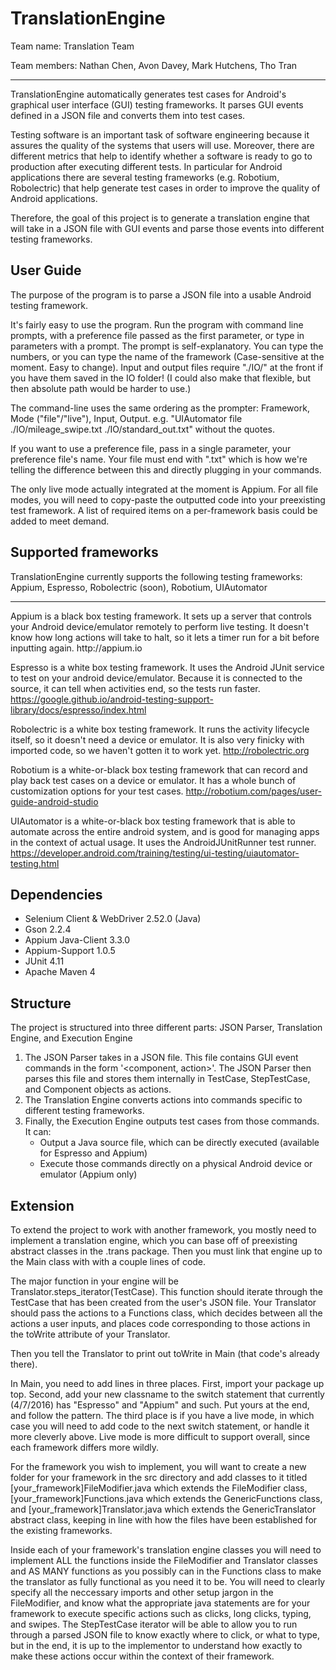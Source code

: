 # TranslationEngine

<p>Team name: Translation Team</p>
<p>Team members: Nathan Chen, Avon Davey, Mark Hutchens, Tho Tran</p>

<hr>

<p>
TranslationEngine automatically generates test cases for Android's graphical user interface (GUI) testing frameworks. It parses GUI events defined in a JSON file and converts them into test cases.
</p>

<p>
Testing software is an important task of software engineering because it assures the quality of the systems that users will use. Moreover, there are different metrics that help to identify whether a software is ready to go to production after executing different tests. In particular for Android applications there are several testing frameworks (e.g. Robotium, Robolectric) that help generate test cases in order to improve the quality of Android applications.
</p>

<p>
Therefore, the goal of this project is to generate a translation engine that will take in a JSON file with GUI events and parse those events into different testing frameworks.
</p>

## User Guide
The purpose of the program is to parse a JSON file into a usable Android testing framework.

It's fairly easy to use the program. Run the program with command line prompts, with a preference file passed as the first parameter, or type in parameters with a prompt.  The prompt is self-explanatory. You can type the numbers, or you can type the name of the framework (Case-sensitive at the moment. Easy to change). Input and output files require "./IO/" at the front if you have them saved in the IO folder! (I could also make that flexible, but then absolute path would be harder to use.)

The command-line uses the same ordering as the prompter: Framework, Mode ("file"/"live"), Input, Output. e.g. "UIAutomator file ./IO/mileage_swipe.txt ./IO/standard_out.txt" without the quotes.

If you want to use a preference file, pass in a single parameter, your preference file's name. Your file must end with ".txt" which is how we're telling the difference between this and directly plugging in your commands.

The only live mode actually integrated at the moment is Appium. For all file modes, you will need to copy-paste the outputted code into your preexisting test framework. A list of required items on a per-framework basis could be added to meet demand.

## Supported frameworks
TranslationEngine currently supports the following testing frameworks: Appium, Espresso, Robolectric (soon), Robotium, UIAutomator

<hr>
Appium is a black box testing framework. It sets up a server that controls your Android device/emulator remotely to perform live testing. It doesn't know how long actions will take to halt, so it lets a timer run for a bit before inputting again. http://appium.io

Espresso is a white box testing framework. It uses the Android JUnit service to test on your android device/emulator. Because it is connected to the source, it can tell when activities end, so the tests run faster. https://google.github.io/android-testing-support-library/docs/espresso/index.html

Robolectric is a white box testing framework. It runs the activity lifecycle itself, so it doesn't need a device or emulator. It is also very finicky with imported code, so we haven't gotten it to work yet. http://robolectric.org

Robotium is a white-or-black box testing framework that can record and play back test cases on a device or emulator. It has a whole bunch of customization options for your test cases. http://robotium.com/pages/user-guide-android-studio

UIAutomator is a white-or-black box testing framework that is able to automate across the entire android system, and is good for managing apps in the context of actual usage. It uses the AndroidJUnitRunner test runner. https://developer.android.com/training/testing/ui-testing/uiautomator-testing.html

## Dependencies
 - Selenium Client & WebDriver 2.52.0 (Java)
 - Gson 2.2.4
 - Appium Java-Client 3.3.0
 - Appium-Support 1.0.5
 - JUnit 4.11
 - Apache Maven 4

## Structure
The project is structured into three different parts: JSON Parser, Translation Engine, and Execution Engine

1. The JSON Parser takes in a JSON file. This file contains GUI event commands in the form '&lt;component, action&gt;'. The JSON Parser then parses this file and stores them internally in TestCase,  StepTestCase, and Component objects as actions. 
2. The Translation Engine converts actions into commands specific to different testing frameworks. 
3. Finally, the Execution Engine outputs test cases from those commands. It can:
	- Output a Java source file, which can be directly executed (available for Espresso and Appium)
	- Execute those commands directly on a physical Android device or emulator (Appium only)

## Extension
To extend the project to work with another framework, you mostly need to implement a translation engine, which you can base off of preexisting abstract classes in the .trans package. Then you must link that engine up to the Main class with with a couple lines of code.

The major function in your engine will be Translator.steps_iterator(TestCase). This function should iterate through the TestCase that has been created from the user's JSON file. Your Translator should pass the actions to a Functions class, which decides between all the actions a user inputs, and places code corresponding to those actions in the toWrite attribute of your Translator.

Then you tell the Translator to print out toWrite in Main (that code's already there).

In Main, you need to add lines in three places. First, import your package up top. Second, add your new classname to the switch statement that currently (4/7/2016) has "Espresso" and "Appium" and such. Put yours at the end, and follow the pattern. The third place is if you have a live mode, in which case you will need to add code to the next switch statement, or handle it more cleverly above. Live mode is more difficult to support overall, since each framework differs more wildly.

For the framework you wish to implement, you will want to create a new folder for your framework in the src directory and add classes to it titled [your_framework]FileModifier.java which extends the FileModifier class, [your_framework]Functions.java which extends the GenericFunctions class, and [your_framework]Translator.java which extends the GenericTranslator abstract class, keeping in line with how the files have been established for the existing frameworks.

Inside each of your framework's translation engine classes you will need to implement ALL the functions inside the FileModifier and Translator classes and AS MANY functions as you possibly can in the Functions class to make the translator as fully functional as you need it to be. You will need to clearly specify all the neccessary imports and other setup jargon in the FileModifier, and know what the appropriate java statements are for your framework to execute specific actions such as clicks, long clicks, typing, and swipes. The StepTestCase iterator will be able to allow you to run through a parsed JSON file to know exactly where to click, or what to type, but in the end, it is up to the implementor to understand how exactly to make these actions occur within the context of their framework. 

